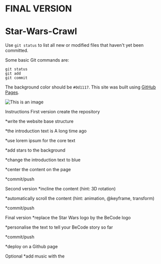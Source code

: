 # FINAL VERSION
# Star-Wars-Crawl

Use `git status` to list all new or modified files that haven't yet been committed.

Some basic Git commands are:
```
git status
git add
git commit
```

The background color should be `#0d1117`.
This site was built using [GitHub Pages](https://pages.github.com/).

![This is an image](https://polarnotion.github.io/starwarsintro/img/stars-bg.jpg)


Instructions
First version
create the repository

*write the website base structure

*the introduction text is A long time ago

*use lorem ipsum for the core text

*add stars to the background

*change the introduction text to blue

*center the content on the page

*commit/push

Second version
*incline the content (hint: 3D rotation)

*automatically scroll the content (hint: animation, @keyframe, transform)

*commit/push

Final version
*replace the Star Wars logo by the BeCode logo

*personalise the text to tell your BeCode story so far

*commit/push

*deploy on a Github page

Optional
*add music with the <audio> tag
